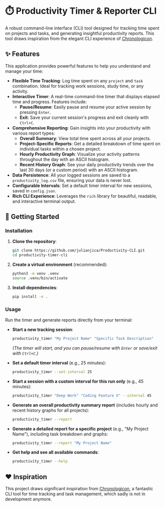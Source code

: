 # ⏱️ Productivity Timer & Reporter CLI

A robust command-line interface (CLI) tool designed for tracking time spent on projects and tasks, and generating insightful productivity reports. This tool draws inspiration from the elegant CLI experience of [Chronologicon](https://github.com/rutherfordcraze/chronologicon).

## ✨ Features

This application provides powerful features to help you understand and manage your time:

-   **Flexible Time Tracking**: Log time spent on any `project` and `task` combination. Ideal for tracking work sessions, study time, or any activity.
-   **Interactive Timer**: A real-time command-line timer that displays elapsed time and progress. Features include:
    -   **Pause/Resume**: Easily pause and resume your active session by pressing `Enter`.
    -   **Exit**: Save your current session's progress and exit cleanly with `Ctrl+C`.
-   **Comprehensive Reporting**: Gain insights into your productivity with various report types:
    -   **Overall Summary**: View total time spent across all your projects.
    -   **Project-Specific Reports**: Get a detailed breakdown of time spent on individual tasks within a chosen project.
    -   **Hourly Productivity Graph**: Visualize your activity patterns throughout the day with an ASCII histogram.
    -   **Recent History Graph**: See your daily productivity trends over the last 30 days (or a custom period) with an ASCII histogram.
-   **Data Persistence**: All your logged sessions are saved to a `productivity_log.csv` file, ensuring your data is never lost.
-   **Configurable Intervals**: Set a default timer interval for new sessions, saved in `config.json`.
-   **Rich CLI Experience**: Leverages the `rich` library for beautiful, readable, and interactive terminal output.

## 🚀 Getting Started

### Installation

1.  **Clone the repository**:
    ```bash
    git clone https://github.com/julianjica/Productivity-CLI.git
    cd productivity-timer-cli
    ```

2.  **Create a virtual environment** (recommended):
    ```bash
    python3 -m venv .venv
    source .venv/bin/activate
    ```

3.  **Install dependencies**:
    ```bash
    pip install -e .
    ```

### Usage

Run the timer and generate reports directly from your terminal:

-   **Start a new tracking session**:
    ```bash
    productivity_timer "My Project Name" "Specific Task Description"
    ```
    *(The timer will start, and you can pause/resume with `Enter` or save/exit with `Ctrl+C`.)*

-   **Set a default timer interval** (e.g., 25 minutes):
    ```bash
    productivity_timer --set-interval 25
    ```

-   **Start a session with a custom interval for this run only** (e.g., 45 minutes):
    ```bash
    productivity_timer "Deep Work" "Coding Feature X" --interval 45
    ```

-   **Generate an overall productivity summary report** (includes hourly and recent history graphs for all projects):
    ```bash
    productivity_timer --report
    ```

-   **Generate a detailed report for a specific project** (e.g., "My Project Name"), including task breakdown and graphs:
    ```bash
    productivity_timer --report "My Project Name"
    ```

-   **Get help and see all available commands**:
    ```bash
    productivity_timer --help
    ```

## ❤️ Inspiration

This project draws significant inspiration from [Chronologicon](https://github.com/rutherfordcraze/chronologicon), a fantastic CLI tool for time tracking and task management, which sadly is not in development anymore.
